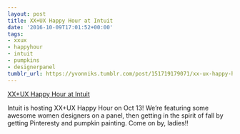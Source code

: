 ```yaml
---
layout: post
title: XX+UX Happy Hour at Intuit
date: '2016-10-09T17:01:52+00:00'
tags:
- xxux
- happyhour
- intuit
- pumpkins
- designerpanel
tumblr_url: https://yvonniks.tumblr.com/post/151719179071/xx-ux-happy-hour-at-intuit
---
```

[XX+UX Happy Hour at Intuit](https://www.eventbrite.com/e/xxux-happy-hour-at-intuit-tickets-28268253106)  

Intuit is hosting XX+UX Happy Hour on Oct 13! We’re featuring some awesome women designers on a panel, then getting in the spirit of fall by getting Pinteresty and pumpkin painting. Come on by, ladies!!&nbsp;
